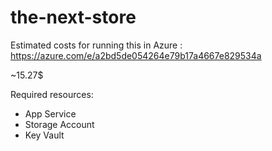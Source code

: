 # the-next-store

Estimated costs for running this in Azure : https://azure.com/e/a2bd5de054264e79b17a4667e829534a

~15.27$

Required resources:

- App Service
- Storage Account
- Key Vault